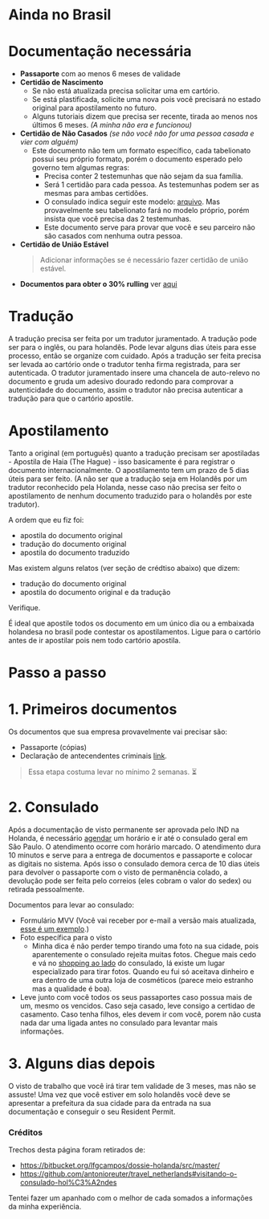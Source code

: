 # Ainda no Brasil

# Documentação necessária

- **Passaporte** com ao menos 6 meses de validade
- **Certidão de Nascimento**
  - Se não está atualizada precisa solicitar uma em cartório.
  - Se está plastificada, solicite uma nova pois você precisará no estado original para apostilamento no futuro.
  - Alguns tutoriais dizem que precisa ser recente, tirada ao menos nos últimos 6 meses. _(A minha não era e funcionou)_
- **Certidão de Não Casados** _(se não você não for uma pessoa casada e vier com alguém)_
  - Este documento não tem um formato específico, cada tabelionato possui seu próprio formato, porém o documento esperado pelo governo tem algumas regras:
    - Precisa conter 2 testemunhas que não sejam da sua família.
    - Será 1 certidão para cada pessoa. As testemunhas podem ser as mesmas para ambas certidões.
    - O consulado indica seguir este modelo: [arquivo](../files/modelo-declaracao-estado-civil.pdf). Mas provavelmente seu tabelionato fará no modelo próprio, porém insista que você precisa das 2 testemunhas.
    - Este documento serve para provar que você e seu parceiro não são casados com nenhuma outra pessoa.
- **Certidão de União Estável**
  > Adicionar informações se é necessário fazer certidão de união estável.
- **Documentos para obter o 30% rulling** ver [aqui](./30-rulling.md)

# Tradução

A tradução precisa ser feita por um tradutor juramentado. A tradução pode ser para o inglês, ou para holandês. Pode levar alguns dias úteis para esse processo, então se organize com cuidado.
Após a tradução ser feita precisa ser levada ao cartório onde o tradutor tenha firma registrada, para ser autenticada.
O tradutor juramentado insere uma chancela de auto-relevo no documento e gruda um adesivo dourado redondo para comprovar a autenticidade do documento, assim o tradutor não precisa autenticar a tradução para que o cartório apostile.

# Apostilamento

Tanto a original (em português) quanto a tradução precisam ser apostiladas - Apostila de Haia (The Hague) - isso basicamente é para registrar o documento internacionalmente. O apostilamento tem um prazo de 5 dias úteis para ser feito. (A não ser que a tradução seja em Holandês por um tradutor reconhecido pela Holanda, nesse caso não precisa ser feito o apostilamento de nenhum documento traduzido para o holandês por este tradutor).

A ordem que eu fiz foi:

- apostila do documento original
- tradução do documento original
- apostila do documento traduzido

Mas existem alguns relatos (ver seção de crédtiso abaixo) que dizem:

- tradução do documento original
- apostila do documento original e da tradução

Verifique.

É ideal que apostile todos os documento em um único dia ou a embaixada holandesa no brasil pode contestar os apostilamentos.
Ligue para o cartório antes de ir apostilar pois nem todo cartório apostila.

# Passo a passo

# 1. Primeiros documentos

Os documentos que sua empresa provavelmente vai precisar são:

- Passaporte (cópias)
- Declaração de antecendentes criminais [link](https://ind.nl/en/Forms/7601.pdf).

> Essa etapa costuma levar no mínimo 2 semanas. ⏳

# 2. Consulado

Após a documentação de visto permanente ser aprovada pelo IND na Holanda, é necessário [agendar](https://www.vfsvisaonline.com/Netherlands-Global-Online-Appointment_Zone3/AppScheduling/AppWelcome.aspx?P=HWGBNAjqHwVt5/GJoRs9WQnVEJS5Y8fVWPrimCCwlDM=) um horário e ir até o consulado geral em São Paulo.
O atendimento ocorre com horário marcado. O atendimento dura 10 minutos e serve para a entrega de documentos e passaporte e colocar as digitais no sistema.
Após isso o consulado demora cerca de 10 dias úteis para devolver o passaporte com o visto de permanência colado, a devolução pode ser feita pelo correios (eles cobram o valor do sedex) ou retirada pessoalmente.

Documentos para levar ao consulado:

- Formulário MVV (Você vai receber por e-mail a versão mais atualizada, [esse é um exemplo](https://www.government.nl/documents/forms/2015/07/30/mvv-issue-form).)
- Foto específica para o visto
  - Minha dica é não perder tempo tirando uma foto na sua cidade, pois aparentemente o consulado rejeita muitas fotos. Chegue mais cedo e vá no [shopping ao lado](https://www.google.com/maps/place/Av.+Brg.+Faria+Lima,+1835+-+Jardim+Paulistano,+S%C3%A3o+Paulo+-+SP,+01452-001,+Brasil/@-23.5731831,-46.6896444,19z/data=!3m1!4b1!4m12!1m6!3m5!1s0x0:0x1393430d65a0ba62!2sConsulado+Geral+dos+Pa%C3%ADses+Baixos!8m2!3d-23.5727662!4d-46.6892856!3m4!1s0x94ce577338fffe8f:0xf54dfdf52b662139!8m2!3d-23.5731843!4d-46.6890959) do consulado, lá existe um lugar especializado para tirar fotos. Quando eu fui só aceitava dinheiro e era dentro de uma outra loja de cosméticos (parece meio estranho mas a qualidade é boa).
- Leve junto com você todos os seus passaportes caso possua mais de um, mesmo os vencidos. Caso seja casado, leve consigo a certidao de casamento. Caso tenha filhos, eles devem ir com você, porem não custa nada dar uma ligada antes no consulado para levantar mais informações.

# 3. Alguns dias depois

O visto de trabalho que você irá tirar tem validade de 3 meses, mas não se assuste! Uma vez que você estiver em solo holandês você deve se apresentar a prefeitura da sua cidade para da entrada na sua documentação e conseguir o seu Resident Permit.

### Créditos

Trechos desta página foram retirados de:

- https://bitbucket.org/lfgcampos/dossie-holanda/src/master/
- https://github.com/antonioreuter/travel_netherlands#visitando-o-consulado-hol%C3%A2ndes

Tentei fazer um apanhado com o melhor de cada somados a informações da minha experiência.
